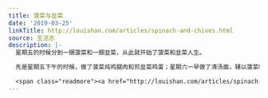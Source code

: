 ```yaml
---
title: 菠菜与韭菜
date: '2019-03-25'
linkTitle: http://louishan.com/articles/spinach-and-chives.html
source: 生活志
description: |-
  星期五的时候分到一捆菠菜和一捆韭菜，从此就开始了菠菜和韭菜人生。

  先是星期五下午的时候，做了菠菜炖鸡腿肉和煎韭菜鸡蛋；星期六一早做了清汤面，辅以菠菜叶；上午从SSSS店保养回来时间还不算晚，于是在家做了午饭，是黄瓜炒鸡蛋和韭菜炒海米；晚上还是在家里吃的，好歹因为下午有时间，泡了一些干扁豆，做了个干扁豆炖熏肉，还有一个菠菜炒鸡蛋。

  <span class="readmore"><a href="http://louishan.com/articles/spinach-and-chives.html" title="菠菜与韭菜">阅读全文——共352字</a></span>
---
```

